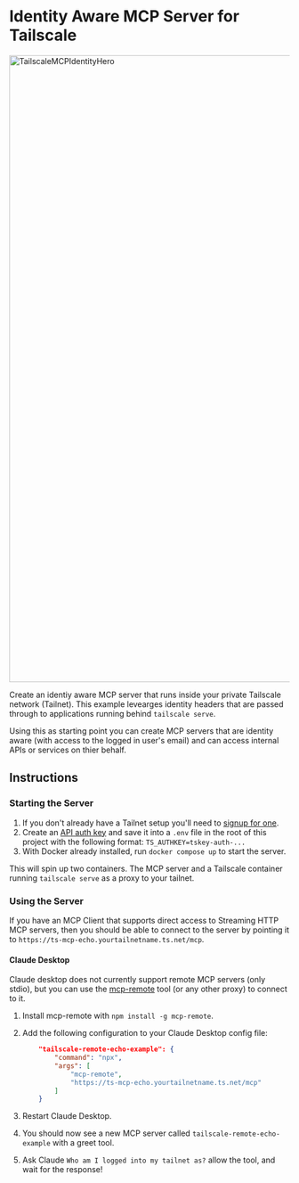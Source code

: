 # Identity Aware MCP Server for Tailscale

<img width="1125" alt="TailscaleMCPIdentityHero" src="https://github.com/user-attachments/assets/1e05e3a6-019d-4e16-b591-3691bcee16e6" />

Create an identiy aware MCP server that runs inside your private Tailscale network (Tailnet). This example levearges identity headers that are passed through to applications running behind `tailscale serve`.

Using this as starting point you can create MCP servers that are identity aware (with access to the logged in user's email) and can access internal APIs or services on thier behalf.

## Instructions

### Starting the Server

1. If you don't already have a Tailnet setup you'll need to [signup for one](https://tailscale.com).
2. Create an [API auth key](https://login.tailscale.com/admin/settings/keys) and save it into a `.env` file in the root of this project with the following format: `TS_AUTHKEY=tskey-auth-...`
3. With Docker already installed, run `docker compose up` to start the server.

This will spin up two containers. The MCP server and a Tailscale container running `tailscale serve` as a proxy to your tailnet.

### Using the Server

If you have an MCP Client that supports direct access to Streaming HTTP MCP servers, then you should be able to connect to the server by pointing it to `https://ts-mcp-echo.yourtailnetname.ts.net/mcp`.

#### Claude Desktop

Claude desktop does not currently support remote MCP servers (only stdio), but you can use the [mcp-remote](https://github.com/geelen/mcp-remote) tool (or any other proxy) to connect to it.

1. Install mcp-remote with `npm install -g mcp-remote`.
2. Add the following configuration to your Claude Desktop config file:

    ```json
        "tailscale-remote-echo-example": {
            "command": "npx",
            "args": [
                "mcp-remote",
                "https://ts-mcp-echo.yourtailnetname.ts.net/mcp"
            ]
        }
    ```

3. Restart Claude Desktop.
4. You should now see a new MCP server called `tailscale-remote-echo-example` with a greet tool.
5. Ask Claude `Who am I logged into my tailnet as?` allow the tool, and wait for the response!
